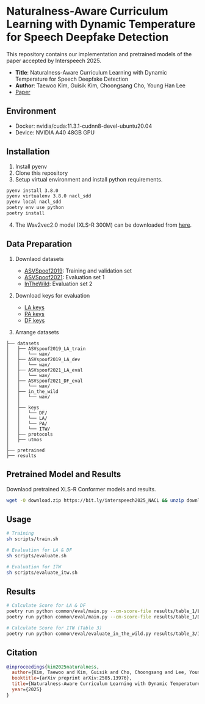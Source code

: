 # Naturalness-Aware Curriculum Learning with Dynamic Temperature for Speech Deepfake Detection
This repository contains our implementation and pretrained models of the paper accepted by Interspeech 2025.
   * **Title**: Naturalness-Aware Curriculum Learning with Dynamic Temperature for Speech Deepfake Detection
   * **Author**: Taewoo Kim, Guisik Kim, Choongsang Cho, Young Han Lee
   * [Paper](https://arxiv.org/abs/2505.13976)

## Environment
   * Docker: nvidia/cuda:11.3.1-cudnn8-devel-ubuntu20.04
   * Device: NVIDIA A40 48GB GPU

## Installation
1. Install pyenv
2. Clone this repository
3. Setup virtual environment and install python requirements.
```sh
pyenv install 3.8.0
pyenv virtualenv 3.8.0 nacl_sdd
pyenv local nacl_sdd
poetry env use python
poetry install
```
4. The Wav2vec2.0 model (XLS-R 300M) can be downloaded from [here](https://github.com/facebookresearch/fairseq/tree/main/examples/wav2vec/xlsr). 

## Data Preparation
1. Downlaod datasets
    * [ASVSpoof2019](https://www.asvspoof.org/index2019.html): Training and validation set
    * [ASVSpoof2021](https://www.asvspoof.org/index2021.html): Evaluation set 1
    * [InTheWild](https://deepfake-total.com/in_the_wild): Evaluation set 2

2. Download keys for evaluation
    * [LA keys](https://www.asvspoof.org/asvspoof2021/LA-keys-full.tar.gz)
    * [PA keys](https://www.asvspoof.org/asvspoof2021/PA-keys-full.tar.gz)
    * [DF keys](https://www.asvspoof.org/asvspoof2021/DF-keys-full.tar.gz)

3. Arrange datasets 
```
├── datasets
│   ├── ASVspoof2019_LA_train
│   │   └── wav/
│   ├── ASVspoof2019_LA_dev
│   │   └── wav/
│   ├── ASVspoof2021_LA_eval
│   │   └── wav/
│   ├── ASVspoof2021_DF_eval
│   │   └── wav/
│   ├── in_the_wild
│   │   └── wav/
│   │
│   ├── keys
│   │   └── DF/
│   │   └── LA/
│   │   └── PA/
│   │   └── ITW/
│   ├── protocols
│   ├── utmos
│
├── pretrained
├── results

```

## Pretrained Model and Results
Downlaod pretrained XLS-R Conformer models and results.
```sh
wget -O download.zip https://bit.ly/interspeech2025_NACL && unzip download.zip
```

## Usage
```sh
# Training
sh scripts/train.sh

# Evaluation for LA & DF
sh scripts/evaluate.sh

# Evaluation for ITW
sh scripts/evaluate_itw.sh
```

## Results
```sh
# Calculate Score for LA & DF
poetry run python common/eval/main.py --cm-score-file results/table_1/LA_fix/conformer_cl_dt.txt --track LA --subset eval
poetry run python common/eval/main.py --cm-score-file results/table_1/DF_fix/conformer_cl_dt.txt --track DF --subset eval

# Calculate Score for ITW (Table 3)
poetry run python common/eval/evaluate_in_the_wild.py results/table_3/ITW/conformer_cl_dt.txt datasets/keys/ITW/meta.csv
```

## Citation
```bibtex
@inproceedings{kim2025naturalness,
  author={Kim, Taewoo and Kim, Guisik and Cho, Choongsang and Lee, Young Han},
  booktitle={arXiv preprint arXiv:2505.13976},
  title={Naturalness-Aware Curriculum Learning with Dynamic Temperature for Speech Deepfake Detection},
  year={2025}
}
```
